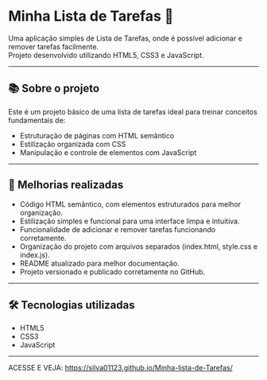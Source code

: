 # Minha Lista de Tarefas 📝

Uma aplicação simples de Lista de Tarefas, onde é possível adicionar e remover tarefas facilmente.  
Projeto desenvolvido utilizando HTML5, CSS3 e JavaScript.

---

## 📚 Sobre o projeto

Este é um projeto básico de uma lista de tarefas ideal para treinar conceitos fundamentais de:

- Estruturação de páginas com HTML semântico
- Estilização organizada com CSS
- Manipulação e controle de elementos com JavaScript

---

## 🚀 Melhorias realizadas

- Código HTML semântico, com elementos estruturados para melhor organização.
- Estilização simples e funcional para uma interface limpa e intuitiva.
- Funcionalidade de adicionar e remover tarefas funcionando corretamente.
- Organização do projeto com arquivos separados (index.html, style.css e index.js).
- README atualizado para melhor documentação.
- Projeto versionado e publicado corretamente no GitHub.

---

## 🛠️ Tecnologias utilizadas

- HTML5  
- CSS3  
- JavaScript  

---

ACESSE E VEJA:
https://silva01123.github.io/Minha-lista-de-Tarefas/


